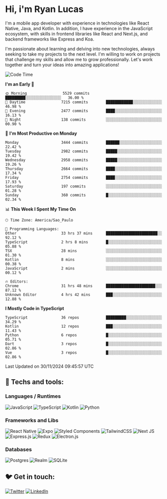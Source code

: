 # Hi, i'm Ryan Lucas

I'm a mobile app developer with experience in technologies like React Native, Java, and Kotlin.
In addition, I have experience in the JavaScript ecosystem, with skills in frontend libraries like React and Next.js, and backend frameworks like Express and Koa.

I'm passionate about learning and delving into new technologies, always seeking to take my projects to the next level. I'm willing to work on projects that challenge my skills and allow me to grow professionally. Let's work together and turn your ideas into amazing applications!


<!--START_SECTION:waka-->
![Code Time](http://img.shields.io/badge/Code%20Time-886%20hrs%2019%20mins-blue)

**I'm an Early 🐤** 

```text
🌞 Morning                5529 commits        █████████░░░░░░░░░░░░░░░░   36.00 % 
🌆 Daytime                7215 commits        ████████████░░░░░░░░░░░░░   46.98 % 
🌃 Evening                2477 commits        ████░░░░░░░░░░░░░░░░░░░░░   16.13 % 
🌙 Night                  138 commits         ░░░░░░░░░░░░░░░░░░░░░░░░░   00.90 % 
```
📅 **I'm Most Productive on Monday** 

```text
Monday                   3444 commits        ██████░░░░░░░░░░░░░░░░░░░   22.42 % 
Tuesday                  2982 commits        █████░░░░░░░░░░░░░░░░░░░░   19.42 % 
Wednesday                2958 commits        █████░░░░░░░░░░░░░░░░░░░░   19.26 % 
Thursday                 2664 commits        ████░░░░░░░░░░░░░░░░░░░░░   17.34 % 
Friday                   2754 commits        ████░░░░░░░░░░░░░░░░░░░░░   17.93 % 
Saturday                 197 commits         ░░░░░░░░░░░░░░░░░░░░░░░░░   01.28 % 
Sunday                   360 commits         █░░░░░░░░░░░░░░░░░░░░░░░░   02.34 % 
```


📊 **This Week I Spent My Time On** 

```text
🕑︎ Time Zone: America/Sao_Paulo

💬 Programming Languages: 
Other                    33 hrs 37 mins      ███████████████████████░░   92.12 % 
TypeScript               2 hrs 8 mins        █░░░░░░░░░░░░░░░░░░░░░░░░   05.88 % 
TSX                      28 mins             ░░░░░░░░░░░░░░░░░░░░░░░░░   01.30 % 
Kotlin                   8 mins              ░░░░░░░░░░░░░░░░░░░░░░░░░   00.38 % 
JavaScript               2 mins              ░░░░░░░░░░░░░░░░░░░░░░░░░   00.12 % 

🔥 Editors: 
Chrome                   31 hrs 48 mins      ██████████████████████░░░   87.12 % 
Unknown Editor           4 hrs 42 mins       ███░░░░░░░░░░░░░░░░░░░░░░   12.88 % 
```

**I Mostly Code in TypeScript** 

```text
TypeScript               36 repos            █████████░░░░░░░░░░░░░░░░   34.29 % 
Kotlin                   12 repos            ███░░░░░░░░░░░░░░░░░░░░░░   11.43 % 
Python                   6 repos             █░░░░░░░░░░░░░░░░░░░░░░░░   05.71 % 
Dart                     3 repos             █░░░░░░░░░░░░░░░░░░░░░░░░   02.86 % 
Vue                      3 repos             █░░░░░░░░░░░░░░░░░░░░░░░░   02.86 % 
```




 Last Updated on 30/11/2024 09:45:57 UTC
<!--END_SECTION:waka-->

## 🔧 Techs and tools: 

### Languages / Runtimes
![JavaScript](https://img.shields.io/badge/javascript-%23323330.svg?style=for-the-badge&logo=javascript&logoColor=%23F7DF1E)
![TypeScript](https://img.shields.io/badge/typescript-%23007ACC.svg?style=for-the-badge&logo=typescript&logoColor=white)
![Kotlin](https://img.shields.io/badge/kotlin-%230095D5.svg?style=for-the-badge&logo=kotlin&logoColor=white) ![Python](https://img.shields.io/badge/python-3670A0?style=for-the-badge&logo=python&logoColor=ffdd54)

### Frameworks and Libs
![React Native](https://img.shields.io/badge/react_native-%2320232a.svg?style=for-the-badge&logo=react&logoColor=%2361DAFB)
![Expo](https://img.shields.io/badge/expo-1C1E24?style=for-the-badge&logo=expo&logoColor=#D04A37)
![Styled Components](https://img.shields.io/badge/styled--components-DB7093?style=for-the-badge&logo=styled-components&logoColor=white)
![TailwindCSS](https://img.shields.io/badge/tailwindcss-%2338B2AC.svg?style=for-the-badge&logo=tailwind-css&logoColor=white)
![Next JS](https://img.shields.io/badge/Next-black?style=for-the-badge&logo=next.js&logoColor=white)
![Express.js](https://img.shields.io/badge/express.js-%23404d59.svg?style=for-the-badge&logo=express&logoColor=%2361DAFB)
![Redux](https://img.shields.io/badge/redux-%23593d88.svg?style=for-the-badge&logo=redux&logoColor=white)
![Electron.js](https://img.shields.io/badge/Electron-191970?style=for-the-badge&logo=Electron&logoColor=white)

### Databases
![Postgres](https://img.shields.io/badge/postgres-%23316192.svg?style=for-the-badge&logo=postgresql&logoColor=white)
![Realm](https://img.shields.io/badge/Realm-39477F?style=for-the-badge&logo=realm&logoColor=white)
![SQLite](https://img.shields.io/badge/sqlite-%2307405e.svg?style=for-the-badge&logo=sqlite&logoColor=white)

## 🐦 Get in touch:

[![Twitter](https://img.shields.io/badge/Twitter-%231DA1F2.svg?style=for-the-badge&logo=Twitter&logoColor=white)](https://twitter.com/ryangst_)
[![LinkedIn](https://img.shields.io/badge/linkedin-%230077B5.svg?style=for-the-badge&logo=linkedin&logoColor=white)](https://www.linkedin.com/in/ryan-lucas-machado/)
